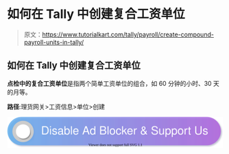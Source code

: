 # 如何在 Tally 中创建复合工资单位

> 原文：<https://www.tutorialkart.com/tally/payroll/create-compound-payroll-units-in-tally/>

## 如何在 Tally 中创建复合工资单位

**点检中的复合工资单位**是指两个简单工资单位的组合，如 60 分钟的小时、30 天的月等。

**路径**:理货网关>工资信息>单位>创建

[![](img/925da31b32d6bc3827932f6c8afb11bb.png)](https://www.tutorialkart.com/)